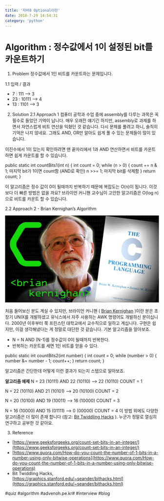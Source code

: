 ```yaml
---
title: '자바8 Optional이란'
date: 2018-7-29 14:54:31
category: 'python'
---
```


# Algorithm : 정수값에서 1이 설정된 bit를 카운트하기

1. Problem
   정수값에서 1인 비트를 카운트하는 문제입니다.

1.1 입력 / 결과

- 7 : 111 —> 3
- 23 : 10111 —> 4
- 13 : 1101 —> 3

2. Solution
   2.1 Approach 1
   컴퓨터 공학과 수업 중에 assembly를 다루는 과목은 꼭 필수로 들었던 기억이 납니다. 매우 오래전 얘기긴 하지만, assembly로 과제를 하면서 자연스럽게 비트 연산을 익혔던 것 같습니다.
   다시 문제를 풀려고 하니, 솔직히 기억은 나지 않네요. 그래도 AND, OR만 알아도 쉽게 풀 수 있는 문제들이 많이 있습니다.

이진수에서 1이 있는지 확인하려면 맨 끝자리에서 1과 AND 연산하면서 비트를 카운트하면 쉽게 카운트를 할 수 있습니다.

public static int countBits1(int n) {
int count = 0;
while (n > 0) {
count += n & 1; 마지막 bit가 1이면 count함 (AND로 확인)
n >>= 1; 마지막 bit를 삭제함
}
return count;
}

이 알고리즘은 정수 값이 0이 될때까지 반복하기 때문에 복잡도는 O(n)이 됩니다. 이것보다 더 빠른 방법은 없을 까요?
브라이언 커니핸 교수님이 고안한 알고리즘은 O(log n)으로 비트를 카운트 할 수 있습니다.

2.2 Approach 2 - Brian Kernighan’s Algorithm

![](Algorithm%20%20%EC%A0%95%EC%88%98%EA%B0%92%EC%97%90%EC%84%9C%201%EC%9D%B4%20%EC%84%A4%EC%A0%95%EB%90%9C%20bit%EB%A5%BC%20%EC%B9%B4%EC%9A%B4%ED%8A%B8%ED%95%98%EA%B8%B0/image_1.jpeg)

처음 들어보신 분도 계실 수 있지만, 브라이언 커니핸 ( [Brian Kernighan](https://en.wikipedia.org/wiki/Brian_Kernighan) )이란 분은 초창기 UNIX를 개발하셨고 유닉스에서 자주 사용하는 AWK 명령어도 개발하신 분이십니다. 2000년 이후부터 쭉 프린스턴 대학교에서 교수직으로 일하고 계십니다. 구현은 쉽지만, 이걸 생각해냈다는 게 정말로 대단한 것 같습니다. 기본 알고리즘을 알아보죠.

- N = N AND (N-1)를 정수값이 0이 될때까지 반복한다.
- 반복하는 카운트를 세면 1인 비트를 얻을 수 있다.

public static int countBits2(int number) {
int count = 0;
while (number > 0) {
number &= number - 1;
count++;
}
return count;
}

알고리즘은 간단한데 어떻게 이런 결과가 되는지 스텝으로 알아보죠.

**알고리즘 예제**
N = 23 (10111)
AND 22 (10110) —> 22 (10110)
COUNT = 1

N = 22 (10110)
AND 21 (10101) —> 20 (10100)
COUNT = 2

N = 20 (10100)
AND 19 (10011) —> 16 (10000)
COUNT = 3

N = 16 (10000)
AND 15 (01111) —> 0 (00000)
COUNT = 4
이 방법 외에도 다양한 알고리즘은 더 많이 존재 합니다 (참고: [Bit Twiddling Hacks](https://graphics.stanford.edu/~seander/bithacks.html) ). 누군가 정말로 열심히 연구하고 공부한 것 같아요.

3. Reference

- [https://www.geeksforgeeks.org/count-set-bits-in-an-integer/](https://www.geeksforgeeks.org/count-set-bits-in-an-integer/)
- [https://www.quora.com/How-do-you-count-the-number-of-1-bits-in-a-number-using-only-bitwise-operations](https://www.quora.com/How-do-you-count-the-number-of-1-bits-in-a-number-using-only-bitwise-operations)
- Bit Twiddling Hacks, [https://graphics.stanford.edu/~seander/bithacks.html](https://graphics.stanford.edu/~seander/bithacks.html)

#quiz #algorithm #advenoh.pe.kr# #interview #blog
